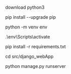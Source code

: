 download python3

pip install --upgrade pip

python -m venv env

.\env\Scripts\activate

pip install -r requirements.txt

cd src/django_webApp

python manage.py runserver